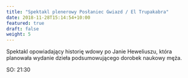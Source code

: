 ```yaml
---
title: "Spektakl plenerowy Posłaniec Gwiazd / El Trupakabra"
date: 2018-11-28T15:14:54+10:00
featured: true
draft: false
weight: 5
---
```


Spektakl opowiadający historię wdowy po Janie Heweliuszu, która planowała wydanie dzieła podsumowującego dorobek naukowy męża.

SO: 21:30